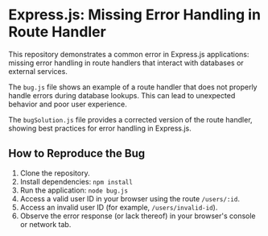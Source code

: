 # Express.js: Missing Error Handling in Route Handler

This repository demonstrates a common error in Express.js applications: missing error handling in route handlers that interact with databases or external services.

The `bug.js` file shows an example of a route handler that does not properly handle errors during database lookups.  This can lead to unexpected behavior and poor user experience.

The `bugSolution.js` file provides a corrected version of the route handler, showing best practices for error handling in Express.js.

## How to Reproduce the Bug

1. Clone the repository.
2. Install dependencies: `npm install`
3. Run the application: `node bug.js`
4. Access a valid user ID in your browser using the route `/users/:id`.
5. Access an invalid user ID (for example, `/users/invalid-id`).
6. Observe the error response (or lack thereof) in your browser's console or network tab.